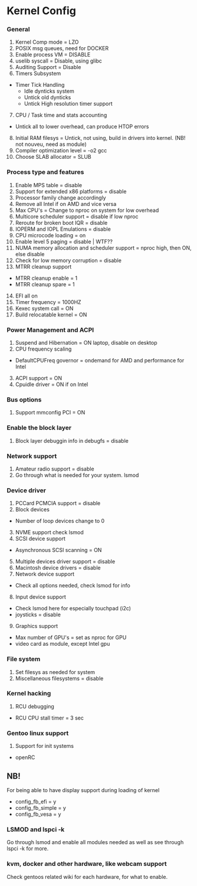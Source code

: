# Kernel Config

### General
1. Kernel Comp mode = LZO
2. POSIX msg queues, need for DOCKER
3. Enable process VM = DISABLE
4. uselib syscall = Disable, using glibc
5. Auditing Support = Disable
6. Timers Subsystem
  * Timer Tick Handling
    * Idle dynticks system
    * Untick old dynticks
    * Untick High resolution timer support
7. CPU / Task time and stats accounting
  * Untick all to lower overhead, can produce HTOP errors
8. Initial RAM filesys = Untick, not using, build in drivers into kernel. (NB! not nouveu, need as module)
9. Compiler optimization level = -o2 gcc
10. Choose SLAB allocator = SLUB

### Process type and features
1. Enable MPS table = disable
2. Support for extended x86 platforms = disable
3. Processor family change accordingly
4. Remove all Intel if on AMD and vice versa
5. Max CPU's = Change to nproc on system for low overhead
6. Multicore scheduler support = disable if low nproc
7. Reroute for broken boot IQR = disable
8. IOPERM and IOPL Emulations = disable
9. CPU microcode loading = on
10. Enable level 5 paging = disable | WTF??
11. NUMA memory allocation and scheduler support = nproc high, then ON, else disable
12. Check for low memory corruption = disable
13. MTRR cleanup support
  * MTRR cleanup enable = 1
  * MTRR cleanup spare = 1
14. EFI all on
15. Timer frequency = 1000HZ
16. Kexec system call = ON
17. Build relocatable kernel = ON

### Power Management and ACPI
1. Suspend and Hibernation = ON laptop, disable on desktop
2. CPU frequency scaling
  * DefaultCPUFreq governor = ondemand for AMD and performance for Intel
3. ACPI support = ON
4. Cpuidle driver = ON if on Intel

### Bus options
1. Support mmconfig PCI = ON

### Enable the block layer 
1. Block layer debuggin info in debugfs = disable

### Network support
1. Amateur radio support = disable
2. Go through what is needed for your system. lsmod

### Device driver
1. PCCard PCMCIA support = disable
2. Block devices
  * Number of loop devices change to 0
3. NVME support check lsmod
4. SCSI device support
  * Asynchronous SCSI scanning = ON
5. Multiple devices driver support = disable
6. Macintosh device drivers = disable
7. Network device support
  * Check all options needed, check lsmod for info
8. Input device support
  * Check lsmod here for especially touchpad (i2c)
  * joysticks = disable
9. Graphics support
  * Max number of GPU's = set as nproc for GPU
  * video card as module, except Intel gpu

### File system
1. Set filesys as needed for system
2. Miscellaneous filesystems = disable

### Kernel hacking
1. RCU debugging
  * RCU CPU stall timer = 3 sec

### Gentoo linux support
1. Support for init systems
  * openRC

## NB!
For being able to have display support during loading of kernel
* config_fb_efi = y
* config_fb_simple = y
* config_fb_vesa = y

### LSMOD and lspci -k
Go through lsmod and enable all modules needed as well as see through lspci -k for more.

### kvm, docker and other hardware, like webcam support
Check gentoos related wiki for each hardware, for what to enable.




